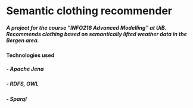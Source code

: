 # Semantic clothing recommender

##### A project for the course "INFO216 Advanced Modelling" at UiB. Recommends clothing based on semantically lifted weather data in the Bergen area.

#### Technologies used
##### - Apache Jena
##### - RDFS, OWL
##### - Sparql
